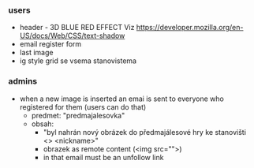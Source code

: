 ### users
- header - 3D BLUE RED EFFECT Viz https://developer.mozilla.org/en-US/docs/Web/CSS/text-shadow
- email register form
- last image
- ig style grid se vsema stanovistema

### admins
- when a new image is inserted an emai is sent to everyone who registered for them (users can do that)
  - predmet: "predmajalesovka"
  - obsah:
    - "byl nahrán nový obrázek do předmajálesové hry ke stanovišti \<\> \<nickname\>"
    - obrazek as remote content (\<img src=""\>)
    - in that email must be an unfollow link
